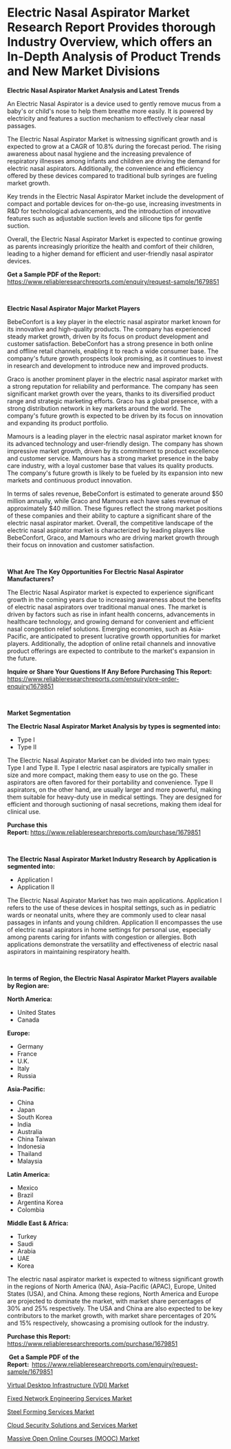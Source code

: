 <p><h1>Electric Nasal Aspirator Market Research Report Provides thorough Industry Overview, which offers an In-Depth Analysis of Product Trends and New Market Divisions</h1></p><p><strong>Electric Nasal Aspirator Market Analysis and Latest Trends</strong></p>
<p><p>An Electric Nasal Aspirator is a device used to gently remove mucus from a baby's or child's nose to help them breathe more easily. It is powered by electricity and features a suction mechanism to effectively clear nasal passages.</p><p>The Electric Nasal Aspirator Market is witnessing significant growth and is expected to grow at a CAGR of 10.8% during the forecast period. The rising awareness about nasal hygiene and the increasing prevalence of respiratory illnesses among infants and children are driving the demand for electric nasal aspirators. Additionally, the convenience and efficiency offered by these devices compared to traditional bulb syringes are fueling market growth.</p><p>Key trends in the Electric Nasal Aspirator Market include the development of compact and portable devices for on-the-go use, increasing investments in R&D for technological advancements, and the introduction of innovative features such as adjustable suction levels and silicone tips for gentle suction.</p><p>Overall, the Electric Nasal Aspirator Market is expected to continue growing as parents increasingly prioritize the health and comfort of their children, leading to a higher demand for efficient and user-friendly nasal aspirator devices.</p></p>
<p><strong>Get a Sample PDF of the Report:&nbsp;</strong> <a href="https://www.reliableresearchreports.com/enquiry/request-sample/1679851">https://www.reliableresearchreports.com/enquiry/request-sample/1679851</a></p>
<p>&nbsp;</p>
<p><strong>Electric Nasal Aspirator Major Market Players</strong></p>
<p><p>BebeConfort is a key player in the electric nasal aspirator market known for its innovative and high-quality products. The company has experienced steady market growth, driven by its focus on product development and customer satisfaction. BebeConfort has a strong presence in both online and offline retail channels, enabling it to reach a wide consumer base. The company's future growth prospects look promising, as it continues to invest in research and development to introduce new and improved products.</p><p>Graco is another prominent player in the electric nasal aspirator market with a strong reputation for reliability and performance. The company has seen significant market growth over the years, thanks to its diversified product range and strategic marketing efforts. Graco has a global presence, with a strong distribution network in key markets around the world. The company's future growth is expected to be driven by its focus on innovation and expanding its product portfolio.</p><p>Mamours is a leading player in the electric nasal aspirator market known for its advanced technology and user-friendly design. The company has shown impressive market growth, driven by its commitment to product excellence and customer service. Mamours has a strong market presence in the baby care industry, with a loyal customer base that values its quality products. The company's future growth is likely to be fueled by its expansion into new markets and continuous product innovation.</p><p>In terms of sales revenue, BebeConfort is estimated to generate around $50 million annually, while Graco and Mamours each have sales revenue of approximately $40 million. These figures reflect the strong market positions of these companies and their ability to capture a significant share of the electric nasal aspirator market. Overall, the competitive landscape of the electric nasal aspirator market is characterized by leading players like BebeConfort, Graco, and Mamours who are driving market growth through their focus on innovation and customer satisfaction.</p></p>
<p>&nbsp;</p>
<p><strong>What Are The Key Opportunities For Electric Nasal Aspirator Manufacturers?</strong></p>
<p><p>The Electric Nasal Aspirator market is expected to experience significant growth in the coming years due to increasing awareness about the benefits of electric nasal aspirators over traditional manual ones. The market is driven by factors such as rise in infant health concerns, advancements in healthcare technology, and growing demand for convenient and efficient nasal congestion relief solutions. Emerging economies, such as Asia-Pacific, are anticipated to present lucrative growth opportunities for market players. Additionally, the adoption of online retail channels and innovative product offerings are expected to contribute to the market's expansion in the future.</p></p>
<p><strong>Inquire or Share Your Questions If Any Before Purchasing This Report:</strong> <a href="https://www.reliableresearchreports.com/enquiry/pre-order-enquiry/1679851">https://www.reliableresearchreports.com/enquiry/pre-order-enquiry/1679851</a></p>
<p>&nbsp;</p>
<p><strong>Market Segmentation</strong></p>
<p><strong>The Electric Nasal Aspirator Market Analysis by types is segmented into:</strong></p>
<p><ul><li>Type I</li><li>Type II</li></ul></p>
<p><p>The Electric Nasal Aspirator Market can be divided into two main types: Type I and Type II. Type I electric nasal aspirators are typically smaller in size and more compact, making them easy to use on the go. These aspirators are often favored for their portability and convenience. Type II aspirators, on the other hand, are usually larger and more powerful, making them suitable for heavy-duty use in medical settings. They are designed for efficient and thorough suctioning of nasal secretions, making them ideal for clinical use.</p></p>
<p><strong>Purchase this Report:&nbsp;</strong><a href="https://www.reliableresearchreports.com/purchase/1679851">https://www.reliableresearchreports.com/purchase/1679851</a></p>
<p>&nbsp;</p>
<p><strong>The Electric Nasal Aspirator Market Industry Research by Application is segmented into:</strong></p>
<p><ul><li>Application I</li><li>Application II</li></ul></p>
<p><p>The Electric Nasal Aspirator Market has two main applications. Application I refers to the use of these devices in hospital settings, such as in pediatric wards or neonatal units, where they are commonly used to clear nasal passages in infants and young children. Application II encompasses the use of electric nasal aspirators in home settings for personal use, especially among parents caring for infants with congestion or allergies. Both applications demonstrate the versatility and effectiveness of electric nasal aspirators in maintaining respiratory health.</p></p>
<p>&nbsp;</p>
<p><strong>In terms of Region, the Electric Nasal Aspirator Market Players available by Region are:</strong></p>
<p>
    <p> <strong> North America: </strong>
        <ul>
            <li>United States</li>
            <li>Canada</li>
        </ul>
        </p> 
    <p> <strong> Europe: </strong>
        <ul>
            <li>Germany</li>
            <li>France</li>
            <li>U.K.</li>
            <li>Italy</li>
            <li>Russia</li>
        </ul>
        </p> 
    <p> <strong> Asia-Pacific: </strong>
        <ul>
            <li>China</li>
            <li>Japan</li>
            <li>South Korea</li>
            <li>India</li>
            <li>Australia</li>
            <li>China Taiwan</li>
            <li>Indonesia</li>
            <li>Thailand</li>
            <li>Malaysia</li>
        </ul>
        </p> 
    <p> <strong> Latin America: </strong>
        <ul>
            <li>Mexico</li>
            <li>Brazil</li>
            <li>Argentina Korea</li>
            <li>Colombia</li>
        </ul>
        </p> 
    <p> <strong> Middle East & Africa: </strong>
        <ul>
            <li>Turkey</li>
            <li>Saudi</li>
            <li>Arabia</li>
            <li>UAE</li>
            <li>Korea</li>
        </ul>
    </p>
    </p>
<p><p>The electric nasal aspirator market is expected to witness significant growth in the regions of North America (NA), Asia-Pacific (APAC), Europe, United States (USA), and China. Among these regions, North America and Europe are projected to dominate the market, with market share percentages of 30% and 25% respectively. The USA and China are also expected to be key contributors to the market growth, with market share percentages of 20% and 15% respectively, showcasing a promising outlook for the industry.</p></p>
<p><strong>Purchase this Report: </strong><a href="https://www.reliableresearchreports.com/purchase/1679851">https://www.reliableresearchreports.com/purchase/1679851</a></p>
<p>&nbsp;<strong>Get a Sample PDF of the Report:&nbsp;&nbsp;</strong><a href="https://www.reliableresearchreports.com/enquiry/request-sample/1679851">https://www.reliableresearchreports.com/enquiry/request-sample/1679851</a></p>
<p><strong></strong></p>
<p><p><a href="https://medium.com/@jeanlopez1945/virtual-desktop-infrastructure-vdi-market-furnishes-information-on-market-share-market-trends-1a2d3aeb060d">Virtual Desktop Infrastructure (VDI) Market</a></p><p><a href="https://medium.com/@rosejohnson762014/fixed-network-engineering-services-market-size-market-outlook-and-market-forecast-2024-to-2031-b0c499ce38b5">Fixed Network Engineering Services Market</a></p><p><a href="https://medium.com/@rosejohnson762014/steel-forming-services-market-report-reveals-the-latest-trends-and-growth-opportunities-of-this-425aad7fabcf">Steel Forming Services Market</a></p><p><a href="https://medium.com/@sarademiri71/analyzing-cloud-security-solutions-and-services-market-global-industry-perspective-and-forecast-b015ba16dbfc">Cloud Security Solutions and Services Market</a></p><p><a href="https://medium.com/@jeanlopez1945/massive-open-online-courses-mooc-market-size-and-market-trends-complete-industry-overview-2024-e8eacba11098">Massive Open Online Courses (MOOC) Market</a></p></p>
